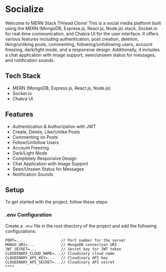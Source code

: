 # Socialize

Welcome to MERN Stack THread Clone! This is a social media platform built using the MERN (MongoDB, Express.js, React.js, Node.js) stack, Socket.io for real-time communication, and Chakra UI for the user interface. It offers various features including authentication, post creation, deletion, liking/unliking posts, commenting, following/unfollowing users, account freezing, dark/light mode, and a responsive design. Additionally, it includes a chat application with image support, seen/unseen status for messages, and notification sounds.

## Tech Stack

- MERN (MongoDB, Express.js, React.js, Node.js)
- Socket.io
- Chakra UI

## Features

- Authentication & Authorization with JWT
- Create, Delete, Like/Unlike Posts
- Commenting on Posts
- Follow/Unfollow Users
- Account Freezing
- Dark/Light Mode
- Completely Responsive Design
- Chat Application with Image Support
- Seen/Unseen Status for Messages
- Notification Sounds

## Setup

To get started with the project, follow these steps:

### .env Configuration

Create a `.env` file in the root directory of the project and add the following configurations:

```plaintext
PORT=...                 // Port number for the server
MONGO_URI=...            // MongoDB connection URI
JWT_SECRET=...           // Secret key for JWT token
CLOUDINARY_CLOUD_NAME=...// Cloudinary cloud name
CLOUDINARY_API_KEY=...   // Cloudinary API key
CLOUDINARY_API_SECRET=...// Cloudinary API secret
****
